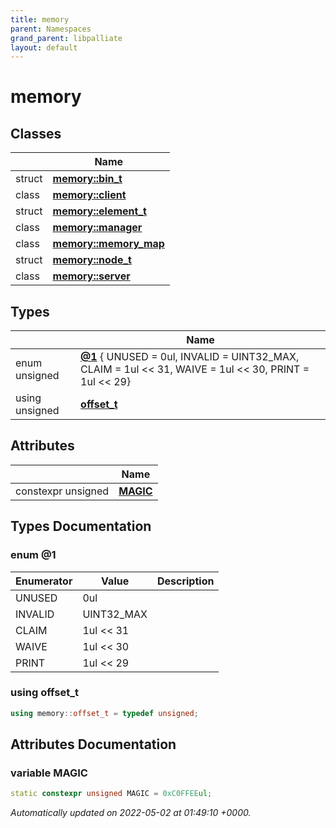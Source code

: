 ```yaml
---
title: memory
parent: Namespaces
grand_parent: libpalliate
layout: default
---
```


# memory



## Classes

|                | Name           |
| -------------- | -------------- |
| struct | **[memory::bin_t](/libpalliate/generated/Classes/structmemory_1_1bin__t)**  |
| class | **[memory::client](/libpalliate/generated/Classes/classmemory_1_1client)**  |
| struct | **[memory::element_t](/libpalliate/generated/Classes/structmemory_1_1element__t)**  |
| class | **[memory::manager](/libpalliate/generated/Classes/classmemory_1_1manager)**  |
| class | **[memory::memory_map](/libpalliate/generated/Classes/classmemory_1_1memory__map)**  |
| struct | **[memory::node_t](/libpalliate/generated/Classes/structmemory_1_1node__t)**  |
| class | **[memory::server](/libpalliate/generated/Classes/classmemory_1_1server)**  |

## Types

|                | Name           |
| -------------- | -------------- |
| enum unsigned | **[@1](/libpalliate/generated/Namespaces/namespacememory#enum-@1)** { UNUSED = 0ul, INVALID = UINT32_MAX, CLAIM = 1ul << 31, WAIVE = 1ul << 30, PRINT = 1ul << 29} |
| using unsigned | **[offset_t](/libpalliate/generated/Namespaces/namespacememory#using-offset-t)**  |

## Attributes

|                | Name           |
| -------------- | -------------- |
| constexpr unsigned | **[MAGIC](/libpalliate/generated/Namespaces/namespacememory#variable-magic)**  |

## Types Documentation

### enum @1

| Enumerator | Value | Description |
| ---------- | ----- | ----------- |
| UNUSED | 0ul|   |
| INVALID | UINT32_MAX|   |
| CLAIM | 1ul << 31|   |
| WAIVE | 1ul << 30|   |
| PRINT | 1ul << 29|   |




### using offset_t

```cpp
using memory::offset_t = typedef unsigned;
```




## Attributes Documentation

### variable MAGIC

```cpp
static constexpr unsigned MAGIC = 0xC0FFEEul;
```






_Automatically updated on 2022-05-02 at 01:49:10 +0000._
